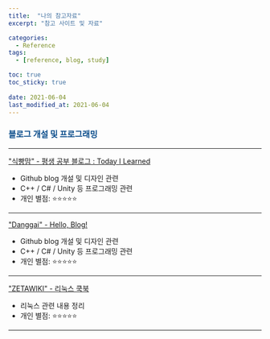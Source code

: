 ```yaml
---
title:  "나의 참고자료"
excerpt: "참고 사이트 및 자료"

categories:
  - Reference
tags:
  - [reference, blog, study]

toc: true
toc_sticky: true
 
date: 2021-06-04
last_modified_at: 2021-06-04
---
```


### <span style="color:#084B8A">블로그 개설 및 프로그래밍</span>
---
["식빵맘" - 평생 공부 블로그 : Today I Learned](https://ansohxxn.github.io/)  

- Github blog 개설 및 디자인 관련  
- C++ / C# / Unity 등 프로그래밍 관련  
- 개인 별점: ⭐⭐⭐⭐⭐

---
["Danggai" - Hello, Blog!](https://danggai.github.io/)  

- Github blog 개설 및 디자인 관련  
- C++ / C# / Unity 등 프로그래밍 관련  
- 개인 별점: ⭐⭐⭐⭐⭐

---
["ZETAWIKI" - 리눅스 쿡북](https://zetawiki.com/wiki/%EB%A6%AC%EB%88%85%EC%8A%A4_su)  

- 리눅스 관련 내용 정리  
- 개인 별점: ⭐⭐⭐⭐⭐

---